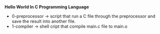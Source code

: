 **Hello World In C Programming Language**
- 0-preprocessor -> script that run a C file through the preprocessor and save the result into another file.
- 1-compiler -> shell cript that compile main.c file to main.o
